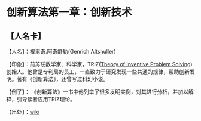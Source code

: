 # 创新算法第一章：创新技术

## 【人名卡】

【人名】：根里奇.阿奇舒勒(Genrich Altshuller)

【印象】：前苏联数学家、科学家，TRIZ([Theory of Inventive Problem Solving](https://en.wikipedia.org/wiki/TRIZ))创始人。他曾是专利局的员工，一直致力于研究发现一些共通的规律，帮助创新发明。著有《创新算法》，还曾写过科幻小说。

【例子】： 《创新算法》一书中他列举了很多发明实例，对其进行分析，并加以解释，引导读者应用TRIZ理论。

【出处】：[wiki](https://en.wikipedia.org/wiki/Genrich_Altshuller)


